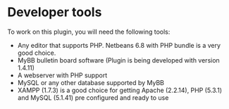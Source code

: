 # Developer tools #

To work on this plugin, you will need the following tools:

  * Any editor that supports PHP. Netbeans 6.8 with PHP bundle is a very good choice.
  * MyBB bulletin board software (Plugin is being developed with version 1.4.11)
  * A webserver with PHP support
  * MySQL or any other database supported by MyBB
  * XAMPP (1.7.3) is a good choice for getting Apache (2.2.14), PHP (5.3.1) and MySQL (5.1.41) pre configured and ready to use